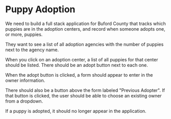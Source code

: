 # Puppy Adoption

We need to build a full stack application for Buford County that tracks which puppies are in the adoption centers, and record when someone adopts one, or more, puppies.

They want to see a list of all adoption agencies with the number of puppies next to the agency name.

When you click on an adoption center, a list of all puppies for that center should be listed. There should be an adopt button next to each one.

When the adopt button is clicked, a form should appear to enter in the owner information.

There should also be a button above the form labeled "Previous Adopter". If that button is clicked, the user should be able to choose an existing owner from a dropdown.

If a puppy is adopted, it should no longer appear in the application.

